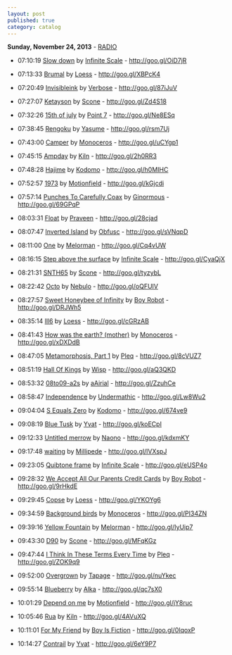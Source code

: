 ```yaml
---
layout: post
published: true
category: catalog
---
```


**Sunday, November 24, 2013** - [RADIO](/2013/11/24/loess-radio)

*   07:10:19  [Slow down](http://goo.gl/e1KzAU) by [Infinite Scale](http://www.last.fm/music/Infinite+Scale) - http://goo.gl/OiD7jR

*   07:13:33  [Brumal](http://goo.gl/pDJvqT) by [Loess](http://www.last.fm/music/Loess) - http://goo.gl/XBPcK4

*   07:20:49  [Invisibleink](http://goo.gl/XAN6AL) by [Verbose](http://www.last.fm/music/Verbose) - http://goo.gl/87iJuV

*   07:27:07  [Ketayson](http://goo.gl/efqPfp) by [Scone](http://www.last.fm/music/Scone) - http://goo.gl/Zd4S18

*   07:32:26  [15th of july](http://goo.gl/bct2o3) by [Point 7](http://www.last.fm/music/Point+7) - http://goo.gl/Ne8ESq

*   07:38:45  [Rengoku](http://goo.gl/glTaAC) by [Yasume](http://www.last.fm/music/Yasume) - http://goo.gl/rsm7Uj

*   07:43:00  [Camper](http://goo.gl/XRJkK4) by [Monoceros](http://www.last.fm/music/Monoceros) - http://goo.gl/uCYgp1

*   07:45:15  [Ampday](http://goo.gl/vO5EI4) by [Kiln](http://www.last.fm/music/Kiln) - http://goo.gl/2h0RR3

*   07:48:28  [Hajime](http://goo.gl/xZ4apW) by [Kodomo](http://www.last.fm/music/Kodomo) - http://goo.gl/h0MIHC

*   07:52:57  [1973](http://goo.gl/8LPuW0) by [Motionfield](http://www.last.fm/music/Motionfield) - http://goo.gl/kGjcdi

*   07:57:14  [Punches To Carefully Coax](http://goo.gl/HYtz00) by [Ginormous](http://www.last.fm/music/Ginormous) - http://goo.gl/69GPqP

*   08:03:31  [Float](http://goo.gl/txZHpH) by [Praveen](http://www.last.fm/music/Praveen) - http://goo.gl/28cjad

*   08:07:47  [Inverted Island](http://goo.gl/H9xoVG) by [Obfusc](http://www.last.fm/music/Obfusc) - http://goo.gl/sVNqpD

*   08:11:00  [One](http://goo.gl/LsMJiz) by [Melorman](http://www.last.fm/music/Melorman) - http://goo.gl/Cq4vUW

*   08:16:15  [Step above the surface](http://goo.gl/a9Fgz0) by [Infinite Scale](http://www.last.fm/music/Infinite+Scale) - http://goo.gl/CyaQjX

*   08:21:31  [SNTH65](http://goo.gl/VPPqd5) by [Scone](http://www.last.fm/music/Scone) - http://goo.gl/tyzybL

*   08:22:42  [Octo](http://goo.gl/xJFusc) by [Nebulo](http://www.last.fm/music/Nebulo) - http://goo.gl/oQFUIV

*   08:27:57  [Sweet Honeybee of Infinity](http://goo.gl/U7RgTa) by [Boy Robot](http://www.last.fm/music/Boy+Robot) - http://goo.gl/DRJWh5

*   08:35:14  [lll6](http://goo.gl/uF2lM5) by [Loess](http://www.last.fm/music/Loess) - http://goo.gl/cGRzAB

*   08:41:43  [How was the earth? (mother)](http://goo.gl/WgoQWG) by [Monoceros](http://www.last.fm/music/Monoceros) - http://goo.gl/xDXDdB

*   08:47:05  [Metamorphosis, Part 1](http://goo.gl/Ci2vMe) by [Pleq](http://www.last.fm/music/Pleq) - http://goo.gl/8cVUZ7

*   08:51:19  [Hall Of Kings](http://goo.gl/2Xrnyv) by [Wisp](http://www.last.fm/music/Wisp) - http://goo.gl/aQ3QKD

*   08:53:32  [08to09-a2s](http://goo.gl/ozhFkH) by [aAirial](http://www.last.fm/music/aAirial) - http://goo.gl/ZzuhCe

*   08:58:47  [Independence](http://goo.gl/fm73DK) by [Undermathic](http://www.last.fm/music/Undermathic) - http://goo.gl/Lw8Wu2

*   09:04:04  [S Equals Zero](http://goo.gl/mMtQuD) by [Kodomo](http://www.last.fm/music/Kodomo) - http://goo.gl/674ve9

*   09:08:19  [Blue Tusk](http://goo.gl/HDa1tM) by [Yvat](http://www.last.fm/music/Yvat) - http://goo.gl/koECpI

*   09:12:33  [Untitled merrow](http://goo.gl/uDdKlr) by [Naono](http://www.last.fm/music/Naono) - http://goo.gl/kdxmKY

*   09:17:48  [waiting](http://goo.gl/HGkc4Q) by [Millipede](http://www.last.fm/music/Millipede) - http://goo.gl/lVXspJ

*   09:23:05  [Quibtone frame](http://goo.gl/tnKpUL) by [Infinite Scale](http://www.last.fm/music/Infinite+Scale) - http://goo.gl/eUSP4o

*   09:28:32  [We Accept All Our Parents Credit Cards](http://goo.gl/B0jmgt) by [Boy Robot](http://www.last.fm/music/Boy+Robot) - http://goo.gl/9rHkdE

*   09:29:45  [Copse](http://goo.gl/mxTcPT) by [Loess](http://www.last.fm/music/Loess) - http://goo.gl/YKOYg6

*   09:34:59  [Background birds](http://goo.gl/FNcv24) by [Monoceros](http://www.last.fm/music/Monoceros) - http://goo.gl/PI34ZN

*   09:39:16  [Yellow Fountain](http://goo.gl/rSy35g) by [Melorman](http://www.last.fm/music/Melorman) - http://goo.gl/IyUip7

*   09:43:30  [D90](http://goo.gl/AY6gLN) by [Scone](http://www.last.fm/music/Scone) - http://goo.gl/MFqKGz

*   09:47:44  [I Think In These Terms Every Time](http://goo.gl/0X1I78) by [Pleq](http://www.last.fm/music/Pleq) - http://goo.gl/ZOK9q9

*   09:52:00  [Overgrown](http://goo.gl/i5U8kd) by [Tapage](http://www.last.fm/music/Tapage) - http://goo.gl/nuYkec

*   09:55:14  [Blueberry](http://goo.gl/0Jlp9e) by [Alka](http://www.last.fm/music/Alka) - http://goo.gl/qc7sX0

*   10:01:29  [Depend on me](http://goo.gl/S9WBDD) by [Motionfield](http://www.last.fm/music/Motionfield) - http://goo.gl/jY8ruc

*   10:05:46  [Rua](http://goo.gl/ZaMuZO) by [Kiln](http://www.last.fm/music/Kiln) - http://goo.gl/4AVuXQ

*   10:11:01  [For My Friend](http://goo.gl/6Btah8) by [Boy Is Fiction](http://www.last.fm/music/Boy+Is+Fiction) - http://goo.gl/0IqoxP

*   10:14:27  [Contrail](http://goo.gl/uVzXxL) by [Yvat](http://www.last.fm/music/Yvat) - http://goo.gl/6eY9P7

